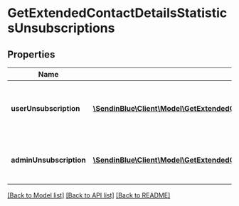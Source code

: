 # GetExtendedContactDetailsStatisticsUnsubscriptions

## Properties
Name | Type | Description | Notes
------------ | ------------- | ------------- | -------------
**userUnsubscription** | [**\SendinBlue\Client\Model\GetExtendedContactDetailsStatisticsUnsubscriptionsUserUnsubscription[]**](GetExtendedContactDetailsStatisticsUnsubscriptionsUserUnsubscription.md) | Contact unsubscribe via unsubscription link in a campaign | 
**adminUnsubscription** | [**\SendinBlue\Client\Model\GetExtendedContactDetailsStatisticsUnsubscriptionsAdminUnsubscription[]**](GetExtendedContactDetailsStatisticsUnsubscriptionsAdminUnsubscription.md) | Contact has been unsubscribed from the administrator | 

[[Back to Model list]](../../README.md#documentation-for-models) [[Back to API list]](../../README.md#documentation-for-api-endpoints) [[Back to README]](../../README.md)


